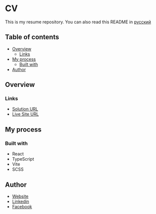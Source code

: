 # CV

This is my resume repository.
You can also read this README in [русский](https://github.com/klekwedge/cv/blob/main/README.RU.md)

## Table of contents

- [Overview](#overview)
  - [Links](#links)
- [My process](#my-process)
  - [Built with](#built-with)
- [Author](#author)

## Overview

### Links

- [Solution URL](https://github.com/klekwedge/cv)
- [Live Site URL](https://klekwedge-cv.vercel.app/)

## My process

### Built with

- React
- TypeScript
- Vite
- SCSS

## Author

- [Website](https://klekwedge-cv.vercel.app/)
- [Linkedin](https://www.linkedin.com/in/klekwedge/)
- [Facebook](https://www.facebook.com/klekwedge)

